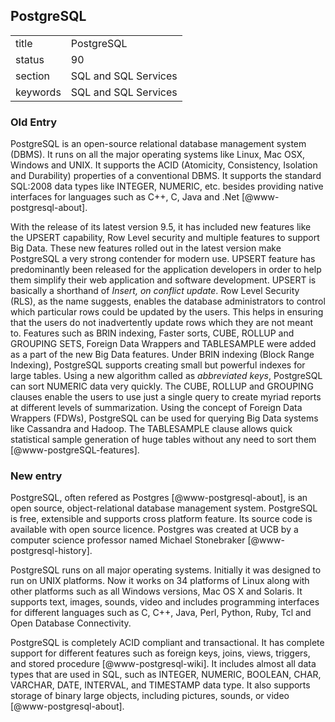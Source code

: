 ## PostgreSQL


|          |                      |
| -------- | -------------------- |
| title    | PostgreSQL           | 
| status   | 90                   |
| section  | SQL and SQL Services |
| keywords | SQL and SQL Services |

### Old Entry

PostgreSQL is an open-source relational database management system
(DBMS).  It runs on all the major operating systems like Linux, Mac
OSX, Windows and UNIX.  It supports the ACID (Atomicity, Consistency,
Isolation and Durability) properties of a conventional DBMS.  It
supports the standard SQL:2008 data types like INTEGER, NUMERIC,
etc. besides providing native interfaces for languages such as C++, C,
Java and .Net [@www-postgresql-about].

With the release of its latest version 9.5, it has included new
features like the UPSERT capability, Row Level security and multiple
features to support Big Data.  These new features rolled out in the
latest version make PostgreSQL a very strong contender for modern use.
UPSERT feature has predominantly been released for the application
developers in order to help them simplify their web application and
software development.  UPSERT is basically a shorthand of *Insert, on
conflict update*.  Row Level Security (RLS), as the name suggests,
enables the database administrators to control which particular rows
could be updated by the users.  This helps in ensuring that the users
do not inadvertently update rows which they are not meant to.
Features such as BRIN indexing, Faster sorts, CUBE, ROLLUP and
GROUPING SETS, Foreign Data Wrappers and TABLESAMPLE were added as a
part of the new Big Data features.  Under BRIN indexing (Block Range
Indexing), PostgreSQL supports creating small but powerful indexes for
large tables.  Using a new algorithm called as *abbreviated keys*,
PostgreSQL can sort NUMERIC data very quickly.  The CUBE, ROLLUP and
GROUPING clauses enable the users to use just a single query to create
myriad reports at different levels of summarization.  Using the
concept of Foreign Data Wrappers (FDWs), PostgreSQL can be used for
querying Big Data systems like Cassandra and Hadoop.  The TABLESAMPLE
clause allows quick statistical sample generation of huge tables
without any need to sort them [@www-postgreSQL-features].

### New entry

PostgreSQL, often refered as Postgres [@www-postgresql-about],
is an open source, object-relational database management system.
PostgreSQL is free, extensible and supports cross platform feature. Its
source code is available with open source licence. Postgres was created
at UCB by a computer science professor named Michael
Stonebraker [@www-postgresql-history].

PostgreSQL runs on all major operating systems. Initially it was
designed to run on UNIX platforms. Now it works on 34 platforms of Linux
along with other platforms such as all Windows versions, Mac OS X and
Solaris. It supports text, images, sounds, video and includes
programming interfaces for different languages such as C, C++, Java,
Perl, Python, Ruby, Tcl and Open Database Connectivity.

PostgreSQL is completely ACID compliant and transactional. It has
complete support for different features such as foreign keys, joins,
views, triggers, and stored procedure [@www-postgresql-wiki].
It includes almost all data types that are used in SQL, such as INTEGER,
NUMERIC, BOOLEAN, CHAR, VARCHAR, DATE, INTERVAL, and TIMESTAMP data
type. It also supports storage of binary large objects, including
pictures, sounds, or video [@www-postgresql-about].
